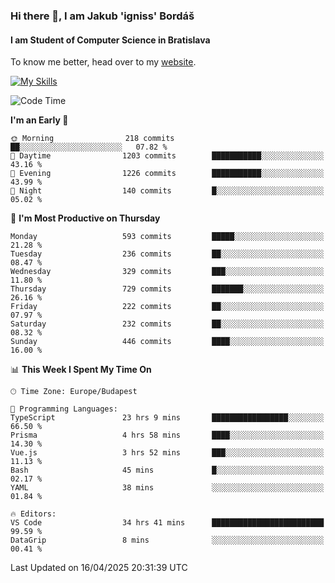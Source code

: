 ### Hi there 👋, I am Jakub 'igniss' Bordáš

#### I am Student of Computer Science in Bratislava
To know me better, head over to my [website](https://bordas.sk).

[![My Skills](https://skillicons.dev/icons?i=js,typescript,html,css,figma,svelte,vue,next,postgresql,nest,express,nodejs)](https://bordas.sk)


<!--START_SECTION:waka-->
![Code Time](http://img.shields.io/badge/Code%20Time-1%2C844%20hrs%2023%20mins-blue)

**I'm an Early 🐤** 

```text
🌞 Morning                218 commits         ██░░░░░░░░░░░░░░░░░░░░░░░   07.82 % 
🌆 Daytime                1203 commits        ███████████░░░░░░░░░░░░░░   43.16 % 
🌃 Evening                1226 commits        ███████████░░░░░░░░░░░░░░   43.99 % 
🌙 Night                  140 commits         █░░░░░░░░░░░░░░░░░░░░░░░░   05.02 % 
```
📅 **I'm Most Productive on Thursday** 

```text
Monday                   593 commits         █████░░░░░░░░░░░░░░░░░░░░   21.28 % 
Tuesday                  236 commits         ██░░░░░░░░░░░░░░░░░░░░░░░   08.47 % 
Wednesday                329 commits         ███░░░░░░░░░░░░░░░░░░░░░░   11.80 % 
Thursday                 729 commits         ███████░░░░░░░░░░░░░░░░░░   26.16 % 
Friday                   222 commits         ██░░░░░░░░░░░░░░░░░░░░░░░   07.97 % 
Saturday                 232 commits         ██░░░░░░░░░░░░░░░░░░░░░░░   08.32 % 
Sunday                   446 commits         ████░░░░░░░░░░░░░░░░░░░░░   16.00 % 
```


📊 **This Week I Spent My Time On** 

```text
🕑︎ Time Zone: Europe/Budapest

💬 Programming Languages: 
TypeScript               23 hrs 9 mins       █████████████████░░░░░░░░   66.50 % 
Prisma                   4 hrs 58 mins       ████░░░░░░░░░░░░░░░░░░░░░   14.30 % 
Vue.js                   3 hrs 52 mins       ███░░░░░░░░░░░░░░░░░░░░░░   11.13 % 
Bash                     45 mins             █░░░░░░░░░░░░░░░░░░░░░░░░   02.17 % 
YAML                     38 mins             ░░░░░░░░░░░░░░░░░░░░░░░░░   01.84 % 

🔥 Editors: 
VS Code                  34 hrs 41 mins      █████████████████████████   99.59 % 
DataGrip                 8 mins              ░░░░░░░░░░░░░░░░░░░░░░░░░   00.41 % 
```


 Last Updated on 16/04/2025 20:31:39 UTC
<!--END_SECTION:waka-->
